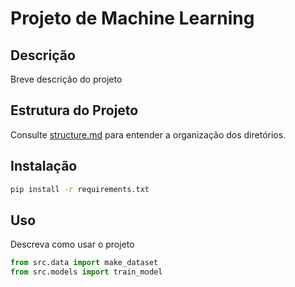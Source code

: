 # Projeto de Machine Learning

## Descrição
Breve descrição do projeto

## Estrutura do Projeto
Consulte [structure.md](structure.md) para entender a organização dos diretórios.

## Instalação
```bash
pip install -r requirements.txt
```

## Uso
Descreva como usar o projeto
```python
from src.data import make_dataset
from src.models import train_model

